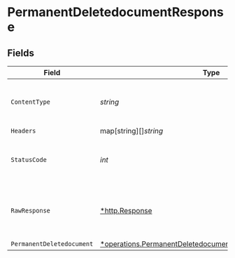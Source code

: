 # PermanentDeletedocumentResponse


## Fields

| Field                                                                                                                                   | Type                                                                                                                                    | Required                                                                                                                                | Description                                                                                                                             |
| --------------------------------------------------------------------------------------------------------------------------------------- | --------------------------------------------------------------------------------------------------------------------------------------- | --------------------------------------------------------------------------------------------------------------------------------------- | --------------------------------------------------------------------------------------------------------------------------------------- |
| `ContentType`                                                                                                                           | *string*                                                                                                                                | :heavy_check_mark:                                                                                                                      | HTTP response content type for this operation                                                                                           |
| `Headers`                                                                                                                               | map[string][]*string*                                                                                                                   | :heavy_minus_sign:                                                                                                                      | N/A                                                                                                                                     |
| `StatusCode`                                                                                                                            | *int*                                                                                                                                   | :heavy_check_mark:                                                                                                                      | HTTP response status code for this operation                                                                                            |
| `RawResponse`                                                                                                                           | [*http.Response](https://pkg.go.dev/net/http#Response)                                                                                  | :heavy_minus_sign:                                                                                                                      | Raw HTTP response; suitable for custom response parsing                                                                                 |
| `PermanentDeletedocument`                                                                                                               | [*operations.PermanentDeletedocumentPermanentDeletedocument](../../models/operations/permanentdeletedocumentpermanentdeletedocument.md) | :heavy_minus_sign:                                                                                                                      | OK                                                                                                                                      |